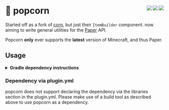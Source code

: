 # 🍿 popcorn <a href="https://repo.celerry.com/javadoc/releases/dev/kokiriglade/popcorn/latest"><img align="right" src="https://img.shields.io/badge/JavaDoc-Online-green"></a> <a href="https://github.com/kokiriglade/popcorn/releases/latest"><img src="https://img.shields.io/github/v/release/kokiriglade/popcorn" align="right"></a> <a href="https://github.com/kokiriglade/popcorn/blob/main/LICENSE"><img src="https://img.shields.io/github/license/kokiriglade/popcorn" align="right"></a>

Started off as a  fork of [corn](https://github.com/broccolai/corn), but just their `ItemBuilder` component. now aiming to write general utilities for the [Paper](https://github.com/PaperMC/paper) API.

Popcorn **only** ever supports the **latest** version of Minecraft, and thus Paper.

## Usage

<details>
<summary><strong>Gradle dependency instructions</strong></summary>

To add this project as a dependency for your Gradle project, make sure your dependencies section of your `build.gradle.kts` looks like the following:

```kotlin
dependencies {
    implementation("dev.kokiriglade:popcorn:3.0.0")
    // ...
}
```

You also need to add my Maven repository:

```kotlin
repositories {
    maven("https://repo.celerry.com/releases")
    // ...
}
```

In order to include the project in your own project, you will need to use the `shadowJar` plugin. If you don't have it already, add the following to the top of your file:

```kotlin
plugins {
    // ...
    id("io.github.goooler.shadow") version "8.1.7"
}
```

To relocate the project's classes to your own namespace, add the following, with `[YOUR PACKAGE]` being the top-level package of your project:
```kotlin
tasks {
    // ...
    shadowJar {
        relocate("dev.kokiriglade.popcorn", "[YOUR PACKAGE].popcorn")
    }
}
```
</details>

### Dependency via plugin.yml

popcorn does not support declaring the dependency via the libraries section in the plugin.yml. Please make use of a build tool as described above to use popcorn as a dependency.
